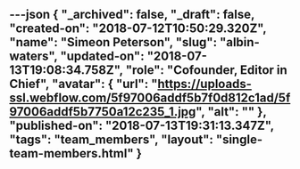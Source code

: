 ---json
{
  "_archived": false,
  "_draft": false,
  "created-on": "2018-07-12T10:50:29.320Z",
  "name": "Simeon Peterson",
  "slug": "albin-waters",
  "updated-on": "2018-07-13T19:08:34.758Z",
  "role": "Cofounder, Editor in Chief",
  "avatar": {
    "url": "https://uploads-ssl.webflow.com/5f97006addf5b7f0d812c1ad/5f97006addf5b7750a12c235_1.jpg",
    "alt": ""
  },
  "published-on": "2018-07-13T19:31:13.347Z",
  "tags": "team_members",
  "layout": "single-team-members.html"
}
---


